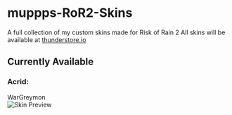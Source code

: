 # muppps-RoR2-Skins
A full collection of my custom skins made for Risk of Rain 2
All skins will be available at [thunderstore.io](https://www.thunderstore.io "Thunderstore Homepage")

## Currently Available
### Acrid:
   WarGreymon<br/>
   ![Skin Preview](https://raw.githubusercontent.com/muppp/muppps-RoR2-Skins/main/Acrid/WarGreymon/icon.png)
